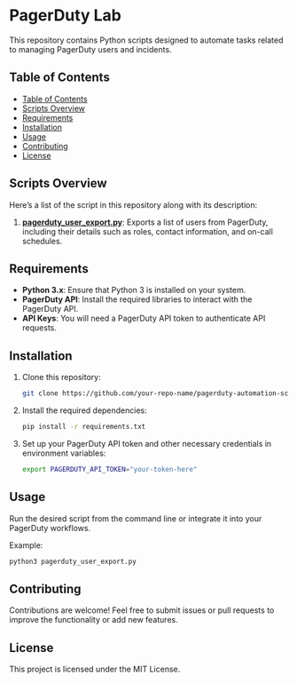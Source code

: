 # PagerDuty Lab

This repository contains Python scripts designed to automate tasks related to managing PagerDuty users and incidents.

## Table of Contents
  - [Table of Contents](#table-of-contents)
  - [Scripts Overview](#scripts-overview)
  - [Requirements](#requirements)
  - [Installation](#installation)
  - [Usage](#usage)
  - [Contributing](#contributing)
  - [License](#license)

## Scripts Overview
Here’s a list of the script in this repository along with its description:

1. **[pagerduty_user_export.py](pagerduty_user_export.py)**: Exports a list of users from PagerDuty, including their details such as roles, contact information, and on-call schedules.

## Requirements
- **Python 3.x**: Ensure that Python 3 is installed on your system.
- **PagerDuty API**: Install the required libraries to interact with the PagerDuty API.
- **API Keys**: You will need a PagerDuty API token to authenticate API requests.

## Installation
1. Clone this repository:
   ```bash
   git clone https://github.com/your-repo-name/pagerduty-automation-scripts.git
   ```
2. Install the required dependencies:
   ```bash
   pip install -r requirements.txt
   ```
3. Set up your PagerDuty API token and other necessary credentials in environment variables:
   ```bash
   export PAGERDUTY_API_TOKEN="your-token-here"
   ```

## Usage
Run the desired script from the command line or integrate it into your PagerDuty workflows.

Example:
```bash
python3 pagerduty_user_export.py
```

## Contributing
Contributions are welcome! Feel free to submit issues or pull requests to improve the functionality or add new features.

## License
This project is licensed under the MIT License.
